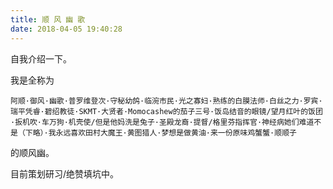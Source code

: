 ```yaml
---
title: 顺 风 幽 歌
date: 2018-04-05 19:40:28
---
```


自我介绍一下。

我是全称为

```
阿顺·御风·幽歌·普罗维登次·守秘幼鸽·临涴市民·光之寡妇·熟练的白膜法师·白丝之力·罗宾·瑞平凭睿·碧绍教徒·SKMT·大贤者·Momocashew的茄子三号·饭岛结音的眼镜/望月红叶的饭团·扳机吹·车万狗·机壳使/但是他妈洗是兔子·圣殿龙裔·提督/格里芬指挥官·神经病她们难道不是（下略）·我永远喜欢田村大魔王·黄图猎人·梦想是做黄油·来一份原味鸡蟹蟹·顺顺子
```

的顺风幽。

目前策划研习/绝赞填坑中。